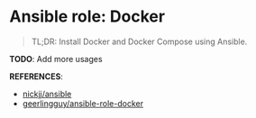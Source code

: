 # Ansible role: Docker

> TL;DR: Install Docker and Docker Compose using Ansible.

**TODO**: Add more usages

**REFERENCES**:
* [nickjj/ansible](https://github.com/nickjj/ansible-docker)
* [geerlingguy/ansible-role-docker](https://github.com/geerlingguy/ansible-role-docker/)
